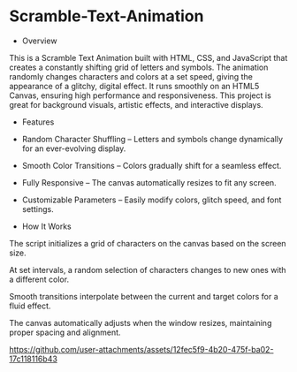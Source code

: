 # Scramble-Text-Animation
- Overview

This is a Scramble Text Animation built with HTML, CSS, and JavaScript that creates a constantly shifting grid of letters and symbols. The animation randomly changes characters and colors at a set speed, giving the appearance of a glitchy, digital effect. It runs smoothly on an HTML5 Canvas, ensuring high performance and responsiveness. This project is great for background visuals, artistic effects, and interactive displays.

- Features

* Random Character Shuffling – Letters and symbols change dynamically for an ever-evolving display.

* Smooth Color Transitions – Colors gradually shift for a seamless effect.

* Fully Responsive – The canvas automatically resizes to fit any screen.

* Customizable Parameters – Easily modify colors, glitch speed, and font settings.

- How It Works

The script initializes a grid of characters on the canvas based on the screen size.

At set intervals, a random selection of characters changes to new ones with a different color.

Smooth transitions interpolate between the current and target colors for a fluid effect.

The canvas automatically adjusts when the window resizes, maintaining proper spacing and alignment.


https://github.com/user-attachments/assets/12fec5f9-4b20-475f-ba02-17c118116b43

